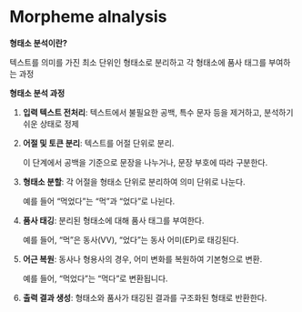 # Morpheme alnalysis

**형태소 분석이란?**

텍스트를 의미를 가진 최소 단위인 형태소로 분리하고 각 형태소에 품사 태그를 부여하는 과정



**형태소 분석 과정**

1. **입력 텍스트 전처리**: 텍스트에서 불필요한 공백, 특수 문자 등을 제거하고, 분석하기 쉬운 상태로 정제

2. **어절 및 토큰 분리**: 텍스트를 어절 단위로 분리. 

   이 단계에서 공백을 기준으로 문장을 나누거나, 문장 부호에 따라 구분한다.

3. **형태소 분할**: 각 어절을 형태소 단위로 분리하여 의미 단위로 나눈다. 

   예를 들어 “먹었다”는 “먹”과 “었다”로 나뉜다.

4. **품사 태깅**: 분리된 형태소에 대해 품사 태그를 부여한다. 

   예를 들어, “먹”은 동사(VV), “었다”는 동사 어미(EP)로 태깅된다.

5. **어근 복원**: 동사나 형용사의 경우, 어미 변화를 복원하여 기본형으로 변환.

   예를 들어, “먹었다”는 “먹다”로 변환됩니다.

6. **출력 결과 생성**: 형태소와 품사가 태깅된 결과를 구조화된 형태로 반환한다.